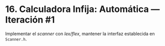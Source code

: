 # 16. Calculadora Infija: Automática —  Iteración #1

Implementar el *scanner* con *lex/flex*, mantener la interfaz establecida en `Scanner.h`.